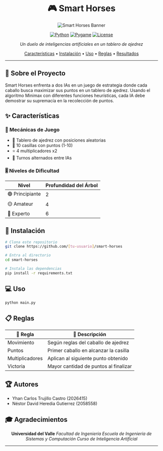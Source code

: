 <div align="center">

# 🎮 Smart Horses

<img src="/api/placeholder/500/200" alt="Smart Horses Banner"/>

[![Python](https://img.shields.io/badge/Python-3.x-blue.svg)](https://www.python.org/)
[![Pygame](https://img.shields.io/badge/Pygame-2.0-green.svg)](https://www.pygame.org/)
[![License](https://img.shields.io/badge/license-MIT-blue.svg)](LICENSE)

*Un duelo de inteligencias artificiales en un tablero de ajedrez*

[Características](#✨-características) •
[Instalación](#🚀-instalación) •
[Uso](#💻-uso) •
[Reglas](#📋-reglas) •
[Resultados](#📊-resultados)

</div>

---

## 🧠 Sobre el Proyecto

Smart Horses enfrenta a dos IAs en un juego de estrategia donde cada caballo busca maximizar sus puntos en un tablero de ajedrez. Usando el algoritmo Minimax con diferentes funciones heurísticas, cada IA debe demostrar su supremacía en la recolección de puntos.

## ✨ Características

### 🎯 Mecánicas de Juego
- 🎲 Tablero de ajedrez con posiciones aleatorias
- 🔢 10 casillas con puntos (1-10)
- ⭐ 4 multiplicadores x2
- 🔄 Turnos alternados entre IAs

### 🎚️ Niveles de Dificultad

| Nivel | Profundidad del Árbol |
|-------|----------------------|
| 🟢 Principiante | 2 |
| 🟡 Amateur | 4 |
| 🔴 Experto | 6 |

## 🚀 Instalación

```bash
# Clona este repositorio
git clone https://github.com/[tu-usuario]/smart-horses

# Entra al directorio
cd smart-horses

# Instala las dependencias
pip install -r requirements.txt
```

## 💻 Uso

```bash
python main.py
```

## 📋 Reglas

<div align="center">

| 📜 Regla | 📝 Descripción |
|----------|---------------|
| Movimiento | Según reglas del caballo de ajedrez |
| Puntos | Primer caballo en alcanzar la casilla |
| Multiplicadores | Aplican al siguiente punto obtenido |
| Victoria | Mayor cantidad de puntos al finalizar |

</div>


## 🏆 Autores

- Yhan Carlos Trujillo Castro (2026415)
- Néstor David Heredia Gutierrez (2058558)

## 🎓 Agradecimientos

<div align="center">

**Universidad del Valle**
*Facultad de Ingeniería*
*Escuela de Ingeniería de Sistemas y Computación*
*Curso de Inteligencia Artificial*

</div>

---
